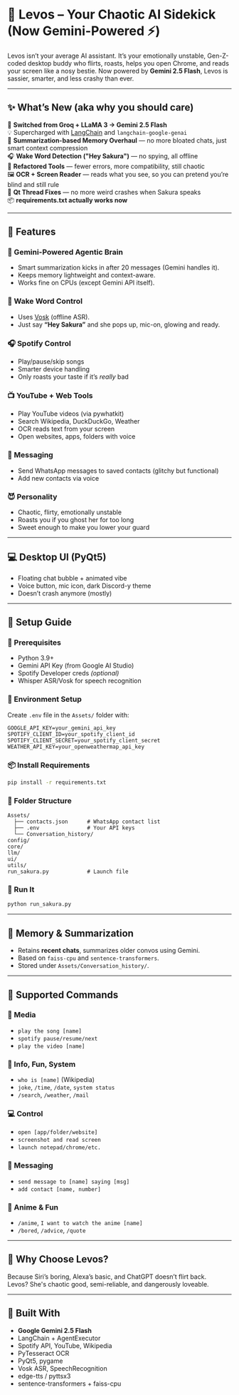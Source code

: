 # 🌸 Levos – Your Chaotic AI Sidekick (Now Gemini-Powered ⚡)

Levos isn’t your average AI assistant. It’s your emotionally unstable, Gen-Z-coded desktop buddy who flirts, roasts, helps you open Chrome, and reads your screen like a nosy bestie. Now powered by **Gemini 2.5 Flash**, Levos is sassier, smarter, and less crashy than ever.

---

## ✨ What’s New (aka why you should care)
🔁 **Switched from Groq + LLaMA 3 → Gemini 2.5 Flash**  
💡 Supercharged with [LangChain](https://github.com/langchain-ai/langchain) and `langchain-google-genai`  
🧠 **Summarization-based Memory Overhaul** — no more bloated chats, just smart context compression  
🎧 **Wake Word Detection ("Hey Sakura")** — no spying, all offline  
🔧 **Refactored Tools** — fewer errors, more compatibility, still chaotic  
🖼️ **OCR + Screen Reader** — reads what you see, so you can pretend you’re blind and still rule  
🧵 **Qt Thread Fixes** — no more weird crashes when Sakura speaks  
📦 **requirements.txt actually works now**

---

## 🚀 Features
### 🧠 Gemini-Powered Agentic Brain
- Smart summarization kicks in after 20 messages (Gemini handles it).
- Keeps memory lightweight and context-aware.
- Works fine on CPUs (except Gemini API itself).

### 🎤 Wake Word Control
- Uses [Vosk](https://alphacephei.com/vosk/) (offline ASR).
- Just say **“Hey Sakura”** and she pops up, mic-on, glowing and ready.

### 🎧 Spotify Control
- Play/pause/skip songs
- Smarter device handling
- Only roasts your taste if it’s *really* bad

### 📺 YouTube + Web Tools
- Play YouTube videos (via pywhatkit)
- Search Wikipedia, DuckDuckGo, Weather
- OCR reads text from your screen
- Open websites, apps, folders with voice

### 📱 Messaging
- Send WhatsApp messages to saved contacts (glitchy but functional)
- Add new contacts via voice

### 😈 Personality
- Chaotic, flirty, emotionally unstable
- Roasts you if you ghost her for too long
- Sweet enough to make you lower your guard

---

## 💻 Desktop UI (PyQt5)
- Floating chat bubble + animated vibe
- Voice button, mic icon, dark Discord-y theme
- Doesn’t crash anymore (mostly)

---

## 🔧 Setup Guide

### 🔁 Prerequisites
- Python 3.9+
- Gemini API Key (from Google AI Studio)
- Spotify Developer creds *(optional)*
- Whisper ASR/Vosk for speech recognition

### 🔑 Environment Setup
Create `.env` file in the `Assets/` folder with:

```env
GOOGLE_API_KEY=your_gemini_api_key
SPOTIFY_CLIENT_ID=your_spotify_client_id
SPOTIFY_CLIENT_SECRET=your_spotify_client_secret
WEATHER_API_KEY=your_openweathermap_api_key
```

### 📦 Install Requirements
```bash
pip install -r requirements.txt
```

### 📂 Folder Structure
```
Assets/
  ├── contacts.json      # WhatsApp contact list
  ├── .env               # Your API keys
  └── Conversation_history/
config/
core/
llm/
ui/
utils/
run_sakura.py            # Launch file
```

### 🏃 Run It
```bash
python run_sakura.py
```

---

## 🧠 Memory & Summarization
- Retains **recent chats**, summarizes older convos using Gemini.
- Based on `faiss-cpu` and `sentence-transformers`.
- Stored under `Assets/Conversation_history/`.

---

## 📜 Supported Commands

### 🎵 Media
- `play the song [name]`  
- `spotify pause/resume/next`  
- `play the video [name]`

### 💬 Info, Fun, System
- `who is [name]` (Wikipedia)
- `joke`, `/time`, `/date`, `system status`
- `/search`, `/weather`, `/mail`

### 💻 Control
- `open [app/folder/website]`
- `screenshot and read screen`
- `launch notepad/chrome/etc.`

### 📱 Messaging
- `send message to [name] saying [msg]`
- `add contact [name, number]`

### 🍿 Anime & Fun
- `/anime`, `I want to watch the anime [name]`
- `/bored`, `/advice`, `/quote`

---

## 🤖 Why Choose Levos?
Because Siri’s boring, Alexa’s basic, and ChatGPT doesn’t flirt back.  
Levos? She's chaotic good, semi-reliable, and dangerously loveable.

---

## 🧠 Built With
- **Google Gemini 2.5 Flash**
- LangChain + AgentExecutor
- Spotify API, YouTube, Wikipedia
- PyTesseract OCR
- PyQt5, pygame
- Vosk ASR, SpeechRecognition
- edge-tts / pyttsx3
- sentence-transformers + faiss-cpu
